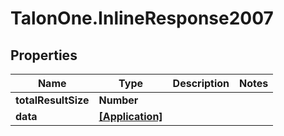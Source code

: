 # TalonOne.InlineResponse2007

## Properties

Name | Type | Description | Notes
------------ | ------------- | ------------- | -------------
**totalResultSize** | **Number** |  | 
**data** | [**[Application]**](Application.md) |  | 


